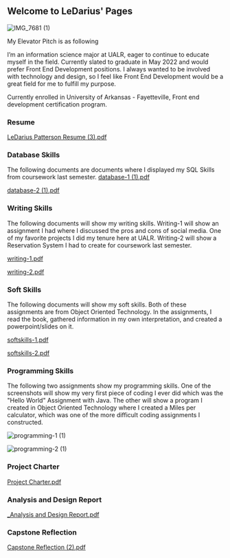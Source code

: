 ## Welcome to LeDarius' Pages

![IMG_7681 (1)](https://user-images.githubusercontent.com/90175185/145790263-b4990b01-5e76-47e3-aa68-080b08d7a5c5.jpg)

My Elevator Pitch is as following

I’m an information science major at UALR, eager to continue to educate myself in the field. Currently slated to graduate in May 2022 and would prefer Front End Development positions. I always wanted to be involved with technology and design, so I feel like Front End Development would be a great field for me to fulfill my purpose. 

Currently enrolled in University of Arkansas - Fayetteville, Front end development certification program. 

### Resume

[LeDarius Patterson Resume (3).pdf](https://github.com/ldpatterson24/ldpatterson24.github.io/files/7702288/LeDarius.Patterson.Resume.3.pdf)

### Database Skills
The following documents are documents where I displayed my SQL Skills from coursework last semester.
[database-1 (1).pdf](https://github.com/ldpatterson24/ldpatterson24.github.io/files/7702343/database-1.1.pdf)

[database-2 (1).pdf](https://github.com/ldpatterson24/ldpatterson24.github.io/files/7702346/database-2.1.pdf)


### Writing Skills 
The following documents will show my writing skills. Writing-1 will show an assignment I had where I discussed the pros and cons of social media. One of my favorite projects I did my tenure here at UALR. Writing-2 will show a Reservation System I had to create for coursework last semester. 

[writing-1.pdf](https://github.com/ldpatterson24/ldpatterson24.github.io/files/7702388/writing-1.pdf)

[writing-2.pdf](https://github.com/ldpatterson24/ldpatterson24.github.io/files/7702389/writing-2.pdf)

### Soft Skills
The following documents will show my soft skills. Both of these assignments are from Object Oriented Technology. In the assignments, I read the book, gathered information in my own interpretation, and created a powerpoint/slides on it. 

[softskills-1.pdf](https://github.com/ldpatterson24/ldpatterson24.github.io/files/7702451/softskills-1.pdf)

[softskills-2.pdf](https://github.com/ldpatterson24/ldpatterson24.github.io/files/7702452/softskills-2.pdf)



### Programming Skills 
The following two assignments show my programming skills. One of the screenshots will show my very first piece of coding I ever did which was the "Hello World" Assignment with Java. The other will show a program I created in Object Oriented Technology where I created a Miles per calculator, which was one of the more difficult coding assignments I constructed. 

![programming-1 (1)](https://user-images.githubusercontent.com/90175185/145784587-e93c2b69-cbf6-4495-8a22-27c9f1dc1798.png)

![programming-2 (1)](https://user-images.githubusercontent.com/90175185/145784602-e13f0eb1-c67a-4002-8b3c-e32cfd0a34ec.jpg)


### Project Charter 

[Project Charter.pdf](https://github.com/ldpatterson24/ldpatterson24.github.io/files/7702703/Project.Charter.pdf)

### Analysis and Design Report 

[_Analysis and Design Report.pdf](https://github.com/ldpatterson24/ldpatterson24.github.io/files/7702730/_Analysis.and.Design.Report.pdf)


### Capstone Reflection 

[Capstone Reflection (2).pdf](https://github.com/ldpatterson24/ldpatterson24.github.io/files/7702740/Capstone.Reflection.2.pdf)

